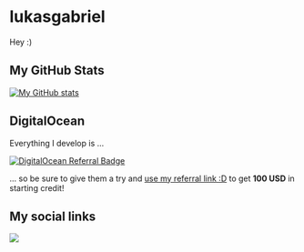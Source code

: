 # lukasgabriel

Hey :)

## My GitHub Stats

[![My GitHub stats](https://github-readme-stats-lukasgabriel.vercel.app/api?username=lukasgabriel&count_private=true&show_icons=true&theme=radical&include_all_commits=true)](https://github.com/lukasgabriel)


## DigitalOcean 

Everything I develop is ...

<a href="https://www.digitalocean.com/?refcode=d3e7d4de0c83&utm_campaign=Referral_Invite&utm_medium=Referral_Program&utm_source=badge"><img src="https://web-platforms.sfo2.cdn.digitaloceanspaces.com/WWW/Badge%201.svg" alt="DigitalOcean Referral Badge" /></a>

... so be sure to give them a try and <a href="https://m.do.co/c/d3e7d4de0c83">use my referral link :D</a> to get <b>100 USD</b> in starting credit! 


## My social links

<a rel="me" href="https://mastodon.social/@lukasgabriel"><img src="https://joinmastodon.org/logos/logo-purple.svg"></a>
